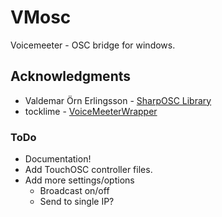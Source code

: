 # VMosc

Voicemeeter - OSC bridge for windows.

## Acknowledgments

* Valdemar Örn Erlingsson - [SharpOSC Library](https://github.com/ValdemarOrn/SharpOSC)
* tocklime - [VoiceMeeterWrapper](https://github.com/tocklime/VoiceMeeterWrapper)

### ToDo

* Documentation!
* Add TouchOSC controller files.
* Add more settings/options
  * Broadcast on/off
  * Send to single IP?

